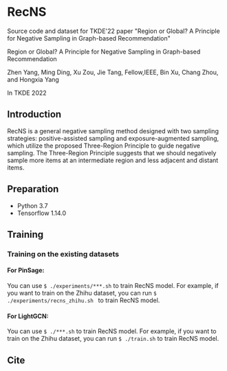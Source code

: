 # RecNS
Source code and dataset for TKDE'22 paper "Region or Global? A Principle for Negative Sampling in Graph-based Recommendation"


Region or Global? A Principle for Negative Sampling in Graph-based Recommendation

Zhen Yang, Ming Ding, Xu Zou, Jie Tang, Fellow,IEEE, Bin Xu, Chang Zhou, and Hongxia Yang

In TKDE 2022 


## Introduction
RecNS is a general negative sampling method designed with two sampling strategies: positive-assisted sampling and exposure-augmented sampling, which utilize the proposed Three-Region Principle to guide negative sampling. The Three-Region Principle suggests that we should negatively sample more items at an intermediate region and less adjacent and distant items. 

## Preparation
* Python 3.7
* Tensorflow 1.14.0


## Training
### Training on the existing datasets
#### For PinSage:
You can use ```$ ./experiments/***.sh``` to train RecNS model. For example, if you want to train on the Zhihu dataset, you can run ```$ ./experiments/recns_zhihu.sh ``` to train RecNS model.

#### For LightGCN:
You can use ```$ ./***.sh``` to train RecNS model. For example, if you want to train on the Zhihu dataset, you can run ```$ ./train.sh``` to train RecNS model.


## Cite

